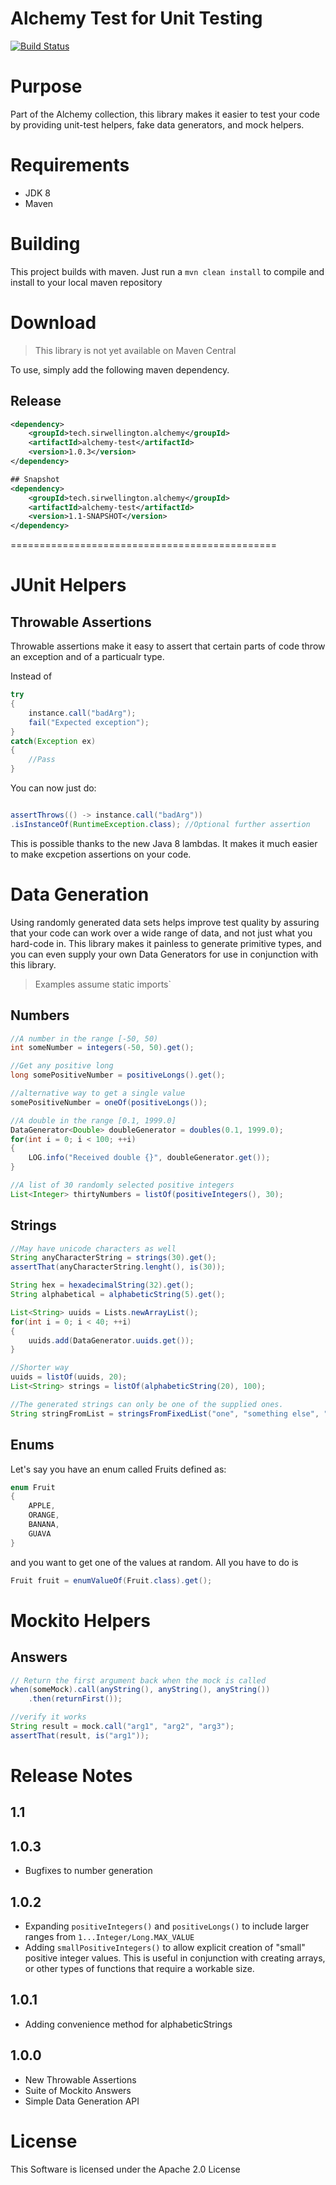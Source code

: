 Alchemy Test for Unit Testing
==============================================

[![Build Status](https://travis-ci.org/SirWellington/alchemy-test.svg)](https://travis-ci.org/SirWellington/alchemy-test)

# Purpose
Part of the Alchemy collection, this library makes it easier to test your code by providing unit-test helpers, fake data generators, and mock helpers.

# Requirements

+ JDK 8
+ Maven


# Building
This project builds with maven. Just run a `mvn clean install` to compile and install to your local maven repository


# Download

> This library is not yet available on Maven Central

To use, simply add the following maven dependency.

## Release
```xml
<dependency>
	<groupId>tech.sirwellington.alchemy</groupId>
	<artifactId>alchemy-test</artifactId>
	<version>1.0.3</version>
</dependency>
```

```xml
## Snapshot
<dependency>
	<groupId>tech.sirwellington.alchemy</groupId>
	<artifactId>alchemy-test</artifactId>
	<version>1.1-SNAPSHOT</version>
</dependency>
```


==============================================

# JUnit Helpers

## Throwable Assertions
Throwable assertions make it easy to assert that certain parts of code throw an exception and of a particualr type.

Instead of 

``` java
try
{
	instance.call("badArg");
	fail("Expected exception");
}
catch(Exception ex)
{
	//Pass
}
```
You can now just do: 

``` java

assertThrows(() -> instance.call("badArg"))
.isInstanceOf(RuntimeException.class); //Optional further assertion
```

This is possible thanks to the new Java 8 lambdas. It makes it much easier to make excpetion assertions on your code.


# Data Generation

Using randomly generated data sets helps improve test quality by assuring that your code can work over a wide range of data, 
and not just what you hard-code in. This library makes it painless to generate primitive types, 
and you can even supply your own Data Generators for use in conjunction with this library.


>Examples assume static imports`

## Numbers

```java
//A number in the range [-50, 50)
int someNumber = integers(-50, 50).get();

//Get any positive long
long somePositiveNumber = positiveLongs().get();

//alternative way to get a single value
somePositiveNumber = oneOf(positiveLongs());

//A double in the range [0.1, 1999.0]
DataGenerator<Double> doubleGenerator = doubles(0.1, 1999.0);
for(int i = 0; i < 100; ++i)
{
	LOG.info("Received double {}", doubleGenerator.get());
}

//A list of 30 randomly selected positive integers
List<Integer> thirtyNumbers = listOf(positiveIntegers(), 30);

```
## Strings
```java
//May have unicode characters as well
String anyCharacterString = strings(30).get();
assertThat(anyCharacterString.lenght(), is(30));

String hex = hexadecimalString(32).get();
String alphabetical = alphabeticString(5).get();

List<String> uuids = Lists.newArrayList();
for(int i = 0; i < 40; ++i)
{
	uuids.add(DataGenerator.uuids.get());
}

//Shorter way
uuids = listOf(uuids, 20);
List<String> strings = listOf(alphabeticString(20), 100);

//The generated strings can only be one of the supplied ones.
String stringFromList = stringsFromFixedList("one", "something else", "Java").get();
```

## Enums

Let's say you have an enum called Fruits defined as:
```java
enum Fruit
{
	APPLE,
	ORANGE,
	BANANA,
	GUAVA
}
```
and you want to get one of the values at random. All you have to do is

```java
Fruit fruit = enumValueOf(Fruit.class).get();
```

# Mockito Helpers
## Answers

```java
// Return the first argument back when the mock is called
when(someMock).call(anyString(), anyString(), anyString())
	.then(returnFirst());

//verify it works
String result = mock.call("arg1", "arg2", "arg3");
assertThat(result, is("arg1"));
```

# Release Notes

## 1.1

## 1.0.3
+ Bugfixes to number generation

## 1.0.2
+ Expanding `positiveIntegers()` and `positiveLongs()` to include larger ranges from `1...Integer/Long.MAX_VALUE`
+ Adding `smallPositiveIntegers()` to allow explicit creation of "small" positive integer values. This is useful in conjunction with creating arrays, or other types of functions that require a workable size.

## 1.0.1
+ Adding convenience method for alphabeticStrings


## 1.0.0
+ New Throwable Assertions
+ Suite of Mockito Answers
+ Simple Data Generation API

# License

This Software is licensed under the Apache 2.0 License
